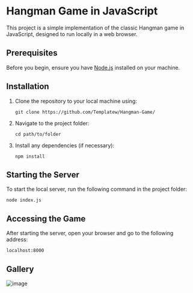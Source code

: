 # Hangman Game in JavaScript

This project is a simple implementation of the classic Hangman game in JavaScript, designed to run locally in a web browser.

## Prerequisites

Before you begin, ensure you have [Node.js](https://nodejs.org/) installed on your machine.

## Installation

1. Clone the repository to your local machine using:
   ```
   git clone https://github.com/Templatew/Hangman-Game/
   ```

2. Navigate to the project folder:
   ```
   cd path/to/folder
   ```

3. Install any dependencies (if necessary):
   ```
   npm install
   ```

## Starting the Server

To start the local server, run the following command in the project folder:
```
node index.js
```

## Accessing the Game

After starting the server, open your browser and go to the following address:
```
localhost:8000
```
## Gallery
![image](https://github.com/Templatew/Hangman-Game/assets/96289463/f258f295-b5ad-4037-8243-3f4f02f65eca)
